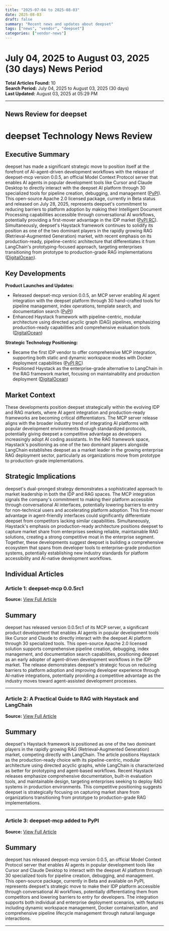 ```yaml
---
title: "2025-07-04 to 2025-08-03"
date: 2025-08-03
draft: false
summary: "Recent news and updates about deepset"
tags: ["news", "vendor", "deepset"]
categories: ["vendor-news"]
---
```


# July 04, 2025 to August 03, 2025 (30 days) News Period 

**Total Articles Found:** 10  
**Search Period:** July 04, 2025 to August 03, 2025 (30 days)  
**Last Updated:** August 03, 2025 at 05:29 PM

---

## News Review for deepset

# deepset Technology News Review

## Executive Summary

deepset has made a significant strategic move to position itself at the forefront of AI-agent-driven development workflows with the release of deepset-mcp version 0.0.5, an official Model Context Protocol server that enables AI agents in popular development tools like Cursor and Claude Desktop to directly interact with the deepset AI platform through 30 specialized tools for pipeline creation, debugging, and management ([PyPI](https://pypi.org/project/deepset-mcp/)). This open-source Apache 2.0 licensed package, currently in Beta status and released on July 28, 2025, represents deepset's commitment to reducing barriers to platform adoption by making their Intelligent Document Processing capabilities accessible through conversational AI workflows, potentially providing a first-mover advantage in the IDP market ([PyPI RC](https://pypi.org/project/deepset-mcp/0.0.5rc1/)). Simultaneously, deepset's Haystack framework continues to solidify its position as one of the two dominant players in the rapidly growing RAG (Retrieval-Augmented Generation) market, with recent emphasis on its production-ready, pipeline-centric architecture that differentiates it from LangChain's prototyping-focused approach, targeting enterprises transitioning from prototype to production-grade RAG implementations ([DigitalOcean](https://www.digitalocean.com/community/tutorials/production-ready-rag-pipelines-haystack-langchain)).

## Key Developments

**Product Launches and Updates:**
- Released deepset-mcp version 0.0.5, an MCP server enabling AI agent integration with the deepset platform through 30 hand-crafted tools for pipeline management, index operations, template search, and documentation search ([PyPI](https://pypi.org/project/deepset-mcp/))
- Enhanced Haystack framework with pipeline-centric, modular architecture using directed acyclic graph (DAG) pipelines, emphasizing production-ready capabilities and comprehensive evaluation tools ([DigitalOcean](https://www.digitalocean.com/community/tutorials/production-ready-rag-pipelines-haystack-langchain))

**Strategic Technology Positioning:**
- Became the first IDP vendor to offer comprehensive MCP integration, supporting both static and dynamic workspace modes with Docker deployment capabilities ([PyPI RC](https://pypi.org/project/deepset-mcp/0.0.5rc1/))
- Positioned Haystack as the enterprise-grade alternative to LangChain in the RAG framework market, focusing on maintainability and production deployment ([DigitalOcean](https://www.digitalocean.com/community/tutorials/production-ready-rag-pipelines-haystack-langchain))

## Market Context

These developments position deepset strategically within the evolving IDP and RAG markets, where AI agent integration and production-ready frameworks are becoming critical differentiators. The MCP server release aligns with the broader industry trend of integrating AI platforms with popular development environments through standardized protocols, potentially giving deepset a competitive advantage as developers increasingly adopt AI coding assistants. In the RAG framework space, Haystack's positioning as one of the two dominant players alongside LangChain establishes deepset as a market leader in the growing enterprise RAG deployment sector, particularly as organizations move from prototype to production-grade implementations.

## Strategic Implications

deepset's dual-pronged strategy demonstrates a sophisticated approach to market leadership in both the IDP and RAG spaces. The MCP integration signals the company's commitment to making their platform accessible through conversational AI interfaces, potentially lowering barriers to entry for non-technical users and accelerating platform adoption. This first-mover advantage in agent-friendly interfaces could significantly differentiate deepset from competitors lacking similar capabilities. Simultaneously, Haystack's emphasis on production-ready architecture positions deepset to capture market share from enterprises seeking reliable, maintainable RAG solutions, creating a strong competitive moat in the enterprise segment. Together, these developments suggest deepset is building a comprehensive ecosystem that spans from developer tools to enterprise-grade production systems, potentially establishing new industry standards for platform accessibility and AI-native development workflows.

## Individual Articles

### Article 1: deepset-mcp 0.0.5rc1

**Source:** [View Full Article](https://pypi.org/project/deepset-mcp/0.0.5rc1/)

## Summary

deepset has released version 0.0.5rc1 of its MCP server, a significant product development that enables AI agents in popular development tools like Cursor and Claude to directly interact with the deepset AI platform through 30 specialized tools. This open-source Apache 2.0 licensed solution supports comprehensive pipeline creation, debugging, index management, and documentation search capabilities, positioning deepset as an early adopter of agent-driven development workflows in the IDP market. The release demonstrates deepset's strategic focus on reducing barriers to platform adoption and improving developer experience through AI-native integrations, potentially providing a competitive advantage as the industry moves toward agent-assisted development processes.



---

### Article 2: A Practical Guide to RAG with Haystack and LangChain

**Source:** [View Full Article](https://www.digitalocean.com/community/tutorials/production-ready-rag-pipelines-haystack-langchain)

## Summary

deepset's Haystack framework is positioned as one of the two dominant players in the rapidly growing RAG (Retrieval-Augmented Generation) market, competing directly with LangChain. The article positions Haystack as the production-ready choice with its pipeline-centric, modular architecture using directed acyclic graphs, while LangChain is characterized as better for prototyping and agent-based workflows. Recent Haystack releases emphasize comprehensive documentation, built-in evaluation tools, and maintainable design, targeting enterprises seeking to deploy RAG systems in production environments. This competitive positioning suggests deepset is strategically focusing on capturing market share from organizations transitioning from prototype to production-grade RAG implementations.



---

### Article 3: deepset-mcp added to PyPI

**Source:** [View Full Article](https://pypi.org/project/deepset-mcp/)

## Summary

deepset has released deepset-mcp version 0.0.5, an official Model Context Protocol server that enables AI agents in popular development tools like Cursor and Claude Desktop to interact with the deepset AI platform through 30 specialized tools for pipeline creation, debugging, and management. This open-source package, currently in Beta and available on PyPI, represents deepset's strategic move to make their IDP platform accessible through conversational AI workflows, potentially differentiating them from competitors and lowering barriers to entry for developers. The integration supports both individual and enterprise deployment scenarios, with features including dynamic workspace management, Docker containerization, and comprehensive pipeline lifecycle management through natural language interactions.





---

